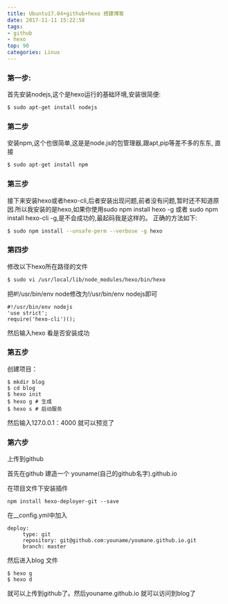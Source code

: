 ```yaml
---
title: Ubuntu17.04+github+hexo 搭建博客
date: 2017-11-11 15:22:58
tags: 
- github
- hexo
top: 90
categories: Linux
---
```


### 第一步:
 首先安装nodejs,这个是hexo运行的基础环境,安装很简便:
```bash
$ sudo apt-get install nodejs
```
### 第二步
 安装npm,这个也很简单,这是是node.js的包管理器,跟apt,pip等差不多的东东, 直接
```bash
$ sudo apt-get install npm

```
 
### 第三步
接下来安装hexo或者hexo-cli,后者安装出现问题,前者没有问题,暂时还不知道原因.所以我安装的是hexo,如果你使用sudo npm install hexo -g 或者 sudo npm install hexo-cli -g,是不会成功的,最起码我是这样的。
正确的方法如下:
```bash
$ sudo npm install --unsafe-perm --verbose -g hexo 

```

### 第四步

修改以下hexo所在路径的文件
```bash
$ sudo vi /usr/local/lib/node_modules/hexo/bin/hexo
```

把#!/usr/bin/env node修改为!/usr/bin/env nodejs即可

```
#!/usr/bin/env nodejs
'use strict';
require('hexo-cli')();
```

然后输入hexo 看是否安装成功

### 第五步
创建项目：
    

```
$ mkdir blog
$ cd blog
$ hexo init
$ hexo g # 生成
$ hexo s # 启动服务

```

然后输入127.0.0.1：4000 就可以预览了

### 第六步

上传到github

首先在github 建造一个 youname(自己的github名字).github.io

在项目文件下安装插件

```
npm install hexo-deployer-git --save
```

在__config.yml中加入

```
deploy:
     type: git
     repository: git@github.com:youname/youmane.github.io.git
     branch: master
```

然后进入blog 文件

```
$ hexo g
$ hexo d

```
就可以上传到github了。然后youname.github.io 就可以访问到blog了
















